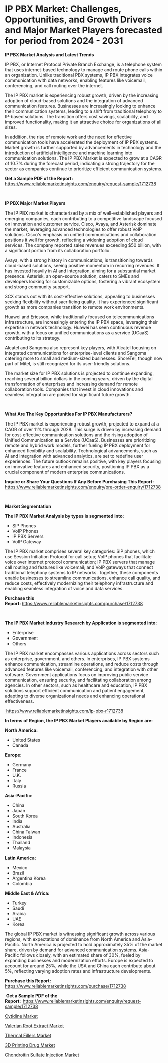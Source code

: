 <p><h1>IP PBX Market: Challenges, Opportunities, and Growth Drivers and Major Market Players forecasted for period from 2024 - 2031</h1></p><p><strong>IP PBX Market Analysis and Latest Trends</strong></p>
<p><p>IP PBX, or Internet Protocol Private Branch Exchange, is a telephone system that uses internet-based technology to manage and route phone calls within an organization. Unlike traditional PBX systems, IP PBX integrates voice communication with data networks, enabling features like voicemail, conferencing, and call routing over the internet. </p><p>The IP PBX market is experiencing robust growth, driven by the increasing adoption of cloud-based solutions and the integration of advanced communication features. Businesses are increasingly looking to enhance their communication systems, leading to a shift from traditional telephony to IP-based solutions. The transition offers cost savings, scalability, and improved functionality, making it an attractive choice for organizations of all sizes.</p><p>In addition, the rise of remote work and the need for effective communication tools have accelerated the deployment of IP PBX systems. Market growth is further supported by advancements in technology and the introduction of artificial intelligence and machine learning into communication solutions. The IP PBX Market is expected to grow at a CAGR of 10.7% during the forecast period, indicating a strong trajectory for the sector as companies continue to prioritize efficient communication systems.</p></p>
<p><strong>Get a Sample PDF of the Report:&nbsp;</strong> <a href="https://www.reliablemarketinsights.com/enquiry/request-sample/1712738?utm_campaign=1620&utm_medium=2&utm_source=Github&utm_content=ia&utm_term=22102024&utm_id=ip-pbx">https://www.reliablemarketinsights.com/enquiry/request-sample/1712738</a></p>
<p>&nbsp;</p>
<p><strong>IP PBX Major Market Players</strong></p>
<p><p>The IP PBX market is characterized by a mix of well-established players and emerging companies, each contributing to a competitive landscape focused on innovation and customer service. Cisco, Avaya, and Asterisk dominate the market, leveraging advanced technologies to offer robust VoIP solutions. Cisco's emphasis on unified communications and collaboration positions it well for growth, reflecting a widening adoption of cloud services. The company reported sales revenues exceeding $50 billion, with a significant portion from its collaboration portfolio.</p><p>Avaya, with a strong history in communications, is transitioning towards cloud-based solutions, seeing positive momentum in recurring revenues. It has invested heavily in AI and integration, aiming for a substantial market presence. Asterisk, an open-source solution, caters to SMEs and developers looking for customizable options, fostering a vibrant ecosystem and strong community support.</p><p>3CX stands out with its cost-effective solutions, appealing to businesses seeking flexibility without sacrificing quality. It has experienced significant growth as more companies transition to remote work environments.</p><p>Huawei and Ericsson, while traditionally focused on telecommunications infrastructure, are increasingly entering the IP PBX space, leveraging their expertise in network technology. Huawei has seen continuous revenue growth, with a focus on unified communications as a service (UCaaS) contributing to its strategy.</p><p>Alcatel and Sangoma also represent key players, with Alcatel focusing on integrated communications for enterprise-level clients and Sangoma catering more to small and medium-sized businesses. ShoreTel, though now part of Mitel, is still recognized for its user-friendly solutions.</p><p>The market size for IP PBX solutions is projected to continue expanding, reaching several billion dollars in the coming years, driven by the digital transformation of enterprises and increasing demand for remote collaboration tools. Companies that invest in cloud innovations and seamless integration are poised for significant future growth.</p></p>
<p>&nbsp;</p>
<p><strong>What Are The Key Opportunities For IP PBX Manufacturers?</strong></p>
<p><p>The IP PBX market is experiencing robust growth, projected to expand at a CAGR of over 11% through 2028. This surge is driven by increasing demand for cost-effective communication solutions and the rising adoption of Unified Communication as a Service (UCaaS). Businesses are prioritizing remote and hybrid work models, further fueling IP PBX deployment for enhanced flexibility and scalability. Technological advancements, such as AI and integration with advanced analytics, are set to redefine user experiences. The future outlook remains positive, with key players focusing on innovative features and enhanced security, positioning IP PBX as a crucial component of modern enterprise communications.</p></p>
<p><strong>Inquire or Share Your Questions If Any Before Purchasing This Report:</strong> <a href="https://www.reliablemarketinsights.com/enquiry/pre-order-enquiry/1712738?utm_campaign=1620&utm_medium=2&utm_source=Github&utm_content=ia&utm_term=22102024&utm_id=ip-pbx">https://www.reliablemarketinsights.com/enquiry/pre-order-enquiry/1712738</a></p>
<p>&nbsp;</p>
<p><strong>Market Segmentation</strong></p>
<p><strong>The IP PBX Market Analysis by types is segmented into:</strong></p>
<p><ul><li>SIP Phones</li><li>VoIP Phones</li><li>IP PBX Servers</li><li>VoIP Gateway</li></ul></p>
<p><p>The IP PBX market comprises several key categories: SIP phones, which use Session Initiation Protocol for call setup; VoIP phones that facilitate voice over internet protocol communication; IP PBX servers that manage call routing and features like voicemail; and VoIP gateways that connect traditional telephony systems to IP networks. Together, these components enable businesses to streamline communications, enhance call quality, and reduce costs, effectively modernizing their telephony infrastructure and enabling seamless integration of voice and data services.</p></p>
<p><strong>Purchase this Report:&nbsp;</strong><a href="https://www.reliablemarketinsights.com/purchase/1712738?utm_campaign=1620&utm_medium=2&utm_source=Github&utm_content=ia&utm_term=22102024&utm_id=ip-pbx">https://www.reliablemarketinsights.com/purchase/1712738</a></p>
<p>&nbsp;</p>
<p><strong>The IP PBX Market Industry Research by Application is segmented into:</strong></p>
<p><ul><li>Enterprise</li><li>Government</li><li>Others</li></ul></p>
<p><p>The IP PBX market encompasses various applications across sectors such as enterprise, government, and others. In enterprises, IP PBX systems enhance communication, streamline operations, and reduce costs through advanced features like voicemail, conferencing, and integration with other software. Government applications focus on improving public service communication, ensuring security, and facilitating collaboration among agencies. In other sectors, such as healthcare and education, IP PBX solutions support efficient communication and patient engagement, adapting to diverse organizational needs and enhancing operational effectiveness.</p></p>
<p><a href="https://www.reliablemarketinsights.com/ip-pbx-r1712738?utm_campaign=1620&utm_medium=2&utm_source=Github&utm_content=ia&utm_term=22102024&utm_id=ip-pbx">&nbsp;https://www.reliablemarketinsights.com/ip-pbx-r1712738</a></p>
<p><strong>In terms of Region, the IP PBX Market Players available by Region are:</strong></p>
<p>
    <p> <strong> North America: </strong>
        <ul>
            <li>United States</li>
            <li>Canada</li>
        </ul>
        </p> 
    <p> <strong> Europe: </strong>
        <ul>
            <li>Germany</li>
            <li>France</li>
            <li>U.K.</li>
            <li>Italy</li>
            <li>Russia</li>
        </ul>
        </p> 
    <p> <strong> Asia-Pacific: </strong>
        <ul>
            <li>China</li>
            <li>Japan</li>
            <li>South Korea</li>
            <li>India</li>
            <li>Australia</li>
            <li>China Taiwan</li>
            <li>Indonesia</li>
            <li>Thailand</li>
            <li>Malaysia</li>
        </ul>
        </p> 
    <p> <strong> Latin America: </strong>
        <ul>
            <li>Mexico</li>
            <li>Brazil</li>
            <li>Argentina Korea</li>
            <li>Colombia</li>
        </ul>
        </p> 
    <p> <strong> Middle East & Africa: </strong>
        <ul>
            <li>Turkey</li>
            <li>Saudi</li>
            <li>Arabia</li>
            <li>UAE</li>
            <li>Korea</li>
        </ul>
    </p>
    </p>
<p><p>The global IP PBX market is witnessing significant growth across various regions, with expectations of dominance from North America and Asia-Pacific. North America is projected to hold approximately 35% of the market share, driven by demand for advanced communication systems. Asia-Pacific follows closely, with an estimated share of 30%, fueled by expanding businesses and modernization efforts. Europe is expected to account for around 25%, while the USA and China each contribute about 5%, reflecting varying adoption rates and infrastructure developments.</p></p>
<p><strong>Purchase this Report: </strong><a href="https://www.reliablemarketinsights.com/purchase/1712738?utm_campaign=1620&utm_medium=2&utm_source=Github&utm_content=ia&utm_term=22102024&utm_id=ip-pbx">https://www.reliablemarketinsights.com/purchase/1712738</a></p>
<p>&nbsp;<strong>Get a Sample PDF of the Report:&nbsp;&nbsp;</strong><a href="https://www.reliablemarketinsights.com/enquiry/request-sample/1712738?utm_campaign=1620&utm_medium=2&utm_source=Github&utm_content=ia&utm_term=22102024&utm_id=ip-pbx">https://www.reliablemarketinsights.com/enquiry/request-sample/1712738</a></p>
<p><strong></strong></p>
<p><p><a href="https://www.linkedin.com/pulse/insights-cytidine-market-size-which-expanding-111-cagr-from-tdpnf?utm_campaign=1620&utm_medium=2&utm_source=Github&utm_content=ia&utm_term=22102024&utm_id=ip-pbx">Cytidine Market</a></p><p><a href="https://www.linkedin.com/pulse/global-valerian-root-extract-market-trends-insights-growth-opportunities-fkz6f?utm_campaign=1620&utm_medium=2&utm_source=Github&utm_content=ia&utm_term=22102024&utm_id=ip-pbx">Valerian Root Extract Market</a></p><p><a href="https://www.linkedin.com/pulse/thermal-fillers-market-share-size-trends-industry-analysis-w0muf?utm_campaign=1620&utm_medium=2&utm_source=Github&utm_content=ia&utm_term=22102024&utm_id=ip-pbx">Thermal Fillers Market</a></p><p><a href="https://www.linkedin.com/pulse/3d-printing-drug-market-research-report-2024-2031-market-alive-35uof?utm_campaign=1620&utm_medium=2&utm_source=Github&utm_content=ia&utm_term=22102024&utm_id=ip-pbx">3D Printing Drug Market</a></p><p><a href="https://www.linkedin.com/pulse/chondroitin-sulfate-injection-market-global-regional-tantf?utm_campaign=1620&utm_medium=2&utm_source=Github&utm_content=ia&utm_term=22102024&utm_id=ip-pbx">Chondroitin Sulfate Injection Market</a></p></p>